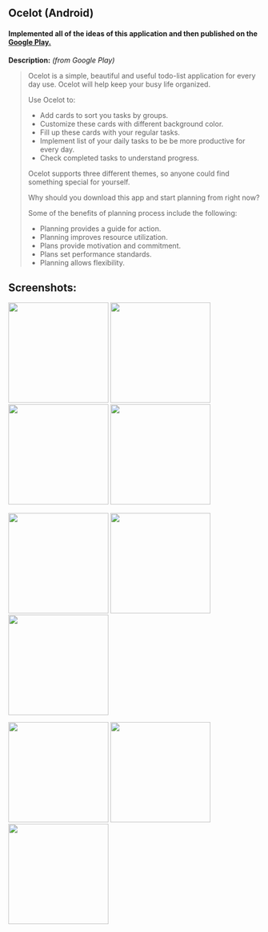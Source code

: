 ## Ocelot (Android)


#### Implemented all of the ideas of this application and then published on the [Google Play.](https://play.google.com/store/apps/details?id=chrapps.memo)

**Description:** _(from Google Play)_
> Ocelot is a simple, beautiful and useful todo-list application for every day use. Ocelot will help keep your busy life organized.
> 
> Use Ocelot to:
> * Add cards to sort you tasks by groups.
> * Customize these cards with different background color.
> * Fill up these cards with your regular tasks.
> * Implement list of your daily tasks to be be more productive for every day.
> * Check completed tasks to understand progress.
> 
> Ocelot supports three different themes, so anyone could find something special for yourself. 
> 
> Why should you download this app and start planning from right now?
> 
> Some of the benefits of planning process include the following:
> * Planning provides a guide for action.
> * Planning improves resource utilization.
> * Plans provide motivation and commitment.
> * Plans set performance standards.
> * Planning allows flexibility. 


## Screenshots:
<img src="https://i.imgur.com/0eA4cex.png" width="200"/> <img src="https://i.imgur.com/srpzFgO.png" width="200"/>
<img src="https://i.imgur.com/zaFUqf2.png" width="200"/> <img src="https://i.imgur.com/LjG5va7.png" width="200"/>

<img src="https://i.imgur.com/iPMjTNq.png" width="200"/> <img src="https://i.imgur.com/YLxttNd.png" width="200"/> <img src="https://i.imgur.com/bHe6BBO.png" width="200"/>

<img src="https://i.imgur.com/c24BpNs.png" width="200"/> <img src="https://i.imgur.com/pt27PFw.png" width="200"/> <img src="https://i.imgur.com/DJocfNT.png" width="200"/>
